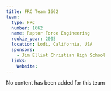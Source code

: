 ```yaml
---
title: FRC Team 1662
team:
  type: FRC
  number: 1662
  name: Raptor Force Engineering
  rookie_year: 2005
  location: Lodi, California, USA
  sponsors:
    - Jim Elliot Christian High School
  links:
    Website: 
---
```

No content has been added for this team